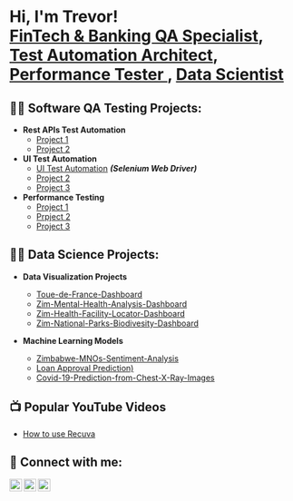 <h1>Hi, I'm Trevor! <br/><a href="https://github.com/Travoltah">FinTech & Banking QA Specialist</a>, <a href="https://www.linkedin.com/in/trevor-kauyu/">Test Automation Architect</a>, <a href="https://github.com/Travoltah">Performance Tester </a> , <a href="https://github.com/Travoltah">Data Scientist </a></h1>

<h2>👨‍💻 Software QA Testing Projects:</h2>

- <b>Rest APIs Test Automation</b>
  - [Project 1](https://github.com/Travoltah/Toue-de-France-Dashboard.git)
  - [Project 2](https://github.com/Travoltah/Toue-de-France-Dashboard.git)
- <b>UI Test Automation</b>
  - [UI Test Automation](https://github.com/Travoltah/CodingQ1) <b><i>(Selenium Web Driver)</b></i>
  - [Project 2](https://github.com/Travoltah/Toue-de-France-Dashboard.git)
  - [Project 3](https://github.com/Travoltah/Toue-de-France-Dashboard.git)
- <b>Performance Testing</b>
  - [Project 1](https://github.com/Travoltah/Toue-de-France-Dashboard.git)
  - [Prpject 2](https://github.com/Travoltah/Toue-de-France-Dashboard.git)
  - [Project 3](https://github.com/Travoltah/Toue-de-France-Dashboard.git)

<h2>👨‍💻 Data Science Projects:</h2>

- <b>Data Visualization Projects</b>
  - [Toue-de-France-Dashboard](https://github.com/Travoltah/Toue-de-France-Dashboard.git)
  - [Zim-Mental-Health-Analysis-Dashboard](https://github.com/Travoltah/Zim-Mental-Health-Analysis-Dashboard.git)
  - [Zim-Health-Facility-Locator-Dashboard](https://github.com/Travoltah/Zim-Mental-Health-Analysis-Dashboard.git)
  - [Zim-National-Parks-Biodivesity-Dashboard](https://github.com/Travoltah/ZimParksBiodiversityDashboard.git)
   
- <b>Machine Learning Models</b>
  - [Zimbabwe-MNOs-Sentiment-Analysis](https://github.com/Travoltah/Zimbabwe-MNOs-Sentiment-Analysis.git)
  - [Loan Approval Prediction)](https://github.com/Travoltah/Loan-Approval-Prediction.git)
  - [Covid-19-Prediction-from-Chest-X-Ray-Images](https://github.com/Travoltah/Covid-19-Prediction-from-Chest-X-Ray-Images.git)

<h2>📺 Popular YouTube Videos</h2>

- [How to use Recuva](https://www.youtube.com/watch?v=fi8ciuEe2gk)

<h2> 🤳 Connect with me:</h2>

[<img align="left" alt="trevor-kauyu | YouTube" width="22px" src="https://cdn.jsdelivr.net/npm/simple-icons@v3/icons/youtube.svg" />][youtube]
[<img align="left" alt="trevor-kauyu | Twitter" width="22px" src="https://cdn.jsdelivr.net/npm/simple-icons@v3/icons/twitter.svg" />][twitter]
[<img align="left" alt="trevor-kauyu | LinkedIn" width="22px" src="https://cdn.jsdelivr.net/npm/simple-icons@v3/icons/linkedin.svg" />][linkedin]

[twitter]: https://x.com/shawnkayz
[youtube]: https://www.youtube.com/@trevorkauyu9098
[linkedin]: https://www.linkedin.com/in/trevor-kauyu/

<!--
**joshmadakor1/joshmadakor1** is a ✨ _special_ ✨ repository because its `README.md` (this file) appears on your GitHub profile.

Here are some ideas to get you started:
[<img align="left" alt="trevor-kauyu | Instagram" width="22px" src="https://cdn.jsdelivr.net/npm/simple-icons@v3/icons/instagram.svg" />][instagram]

[instagram]: https://www.instagram.com/joshmadakor/
- 🔭 I’m currently working on ...
- 🌱 I’m currently learning ...
- 👯 I’m looking to collaborate on ...
- 🤔 I’m looking for help with ...
- 💬 Ask me about ...
- 📫 How to reach me: ...
- 😄 Pronouns: ...
- ⚡ Fun fact: ...
-->
